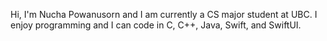 Hi, I'm Nucha Powanusorn and I am currently a CS major student at UBC. I enjoy programming and I can code in C, C++, Java, Swift, and SwiftUI. 
